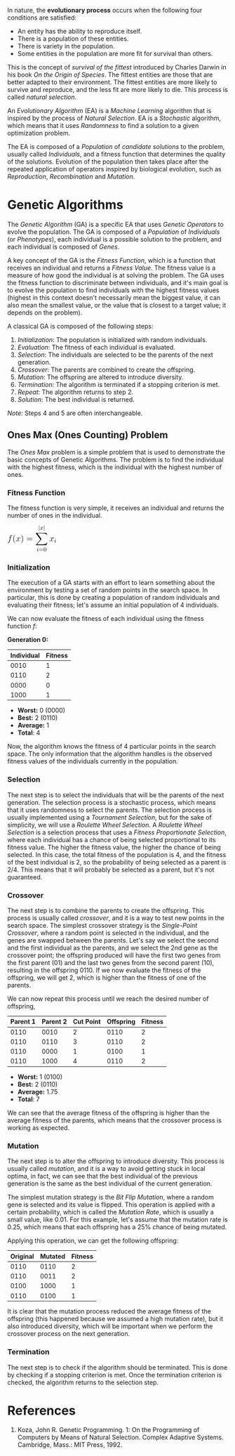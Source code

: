In nature, the **evolutionary process** occurs when the following four conditions are satisfied:

- An entity has the ability to reproduce itself.
- There is a population of these entities.
- There is variety in the population.
- Some entities in the population are more fit for survival than others.

This is the concept of _survival of the fittest_ introduced by Charles Darwin in his book _On the
Origin of Species_.
The fittest entities are those that are better adapted to their environment.
The fittest entities are more likely to survive and reproduce, and the less fit are more likely to
die.
This process is called _natural selection_.

An _Evolutionary Algorithm_ (EA) is a _Machine Learning_ algorithm that is inspired by the process
of _Natural Selection_.
EA is a _Stochastic_ algorithm, which means that it uses _Randomness_ to find a solution to a given
optimization problem.

The EA is composed of a _Population_ of _candidate solutions_ to the problem, usually called 
_Individuals_, and a fitness function that determines the quality of the solutions.
Evolution of the population then takes place after the repeated application of operators inspired by
biological evolution, such as _Reproduction_, _Recombination_ and _Mutation_.

# Genetic Algorithms

The _Genetic Algorithm_ (GA) is a specific EA that uses _Genetic Operators_ to evolve the
population.
The GA is composed of a _Population_ of _Individuals_ (or _Phenotypes_), each individual is a
possible solution to the problem, and each individual is composed of _Genes_.

A key concept of the GA is the _Fitness Function_, which is a function that receives an individual
and returns a _Fitness Value_.
The fitness value is a measure of how good the individual is at solving the problem.
The GA uses the fitness function to discriminate between individuals, and it's main goal is to
evolve the population to find individuals with the highest fitness values (highest in this context
doesn't necessarily mean the biggest value, it can also mean the smallest value, or the value that
is closest to a target value; it depends on the problem).

A classical GA is composed of the following steps:

1. _Initialization_: The population is initialized with random individuals.
2. _Evaluation_: The fitness of each individual is evaluated.
3. _Selection_: The individuals are selected to be the parents of the next generation.
4. _Crossover_: The parents are combined to create the offspring.
5. _Mutation_: The offspring are altered to introduce diversity.
6. _Termination_: The algorithm is terminated if a stopping criterion is met.
7. _Repeat_: The algorithm returns to step 2.
8. _Solution_: The best individual is returned.

_Note:_ Steps 4 and 5 are often interchangeable.

## Ones Max (Ones Counting) Problem

The _Ones Max_ problem is a simple problem that is used to demonstrate the basic concepts of
Genetic Algorithms.
The problem is to find the individual with the highest fitness, which is the individual with the
highest number of ones.

### Fitness Function

The fitness function is very simple, it receives an individual and returns the number of ones in
the individual.

![](https://raw.githubusercontent.com/r8vnhill/keen/master/doc/one_max_fitness.png)

### Initialization

The execution of a GA starts with an effort to learn something about the environment by testing a
set of random points in the search space.
In particular, this is done by creating a population of random individuals and evaluating their
fitness; let's assume an initial population of 4 individuals.

We can now evaluate the fitness of each individual using the fitness function _f_:

**Generation 0:**

| Individual | Fitness |
|------------|---------|
| 0010       | 1       |
| 0110       | 2       |
| 0000       | 0       |
| 1000       | 1       |

- **Worst:** 0 (0000)
- **Best:** 2 (0110)
- **Average:** 1
- **Total**: 4

Now, the algorithm knows the fitness of 4 particular points in the search space.
The only information that the algorithm handles is the observed fitness values of the individuals
currently in the population.

### Selection

The next step is to select the individuals that will be the parents of the next generation.
The selection process is a stochastic process, which means that it uses randomness to select the
parents.
The selection process is usually implemented using a _Tournament Selection_, but for the sake of
simplicity, we will use a _Roulette Wheel Selection_.
A _Roulette Wheel Selection_ is a selection process that uses a _Fitness Proportionate Selection_,
where each individual has a chance of being selected proportional to its fitness value.
The higher the fitness value, the higher the chance of being selected.
In this case, the total fitness of the population is 4, and the fitness of the best individual is 2,
so the probability of being selected as a parent is 2/4.
This means that it will probably be selected as a parent, but it's not guaranteed.

### Crossover

The next step is to combine the parents to create the offspring.
This process is usually called _crossover_, and it is a way to test new points in the search space.
The simplest crossover strategy is the _Single-Point Crossover_, where a random point is selected in
the individual, and the genes are swapped between the parents.
Let's say we select the second and the first individual as the parents, and we select the 2nd gene
as the crossover point; the offspring produced will have the first two genes from the first parent
(01) and the last two genes from the second parent (10), resulting in the offspring 0110.
If we now evaluate the fitness of the offspring, we will get 2, which is higher than the fitness of
one of the parents.

We can now repeat this process until we reach the desired number of offspring,

| Parent 1 | Parent 2 | Cut Point | Offspring | Fitness |
|----------|----------|-----------|-----------|---------|
| 0110     | 0010     | 2         | 0110      | 2       |
| 0110     | 0110     | 3         | 0110      | 2       |
| 0110     | 0000     | 1         | 0100      | 1       |
| 0110     | 1000     | 4         | 0110      | 2       |

- **Worst:** 1 (0100)
- **Best:** 2 (0110)
- **Average:** 1.75
- **Total**: 7

We can see that the average fitness of the offspring is higher than the average fitness of the
parents, which means that the crossover process is working as expected.

### Mutation

The next step is to alter the offspring to introduce diversity.
This process is usually called _mutation_, and it is a way to avoid getting stuck in local optima, 
in fact, we can see that the best individual of the previous generation is the same as the best
individual of the current generation.

The simplest mutation strategy is the _Bit Flip Mutation_, where a random gene is selected and its
value is flipped.
This operation is applied with a certain probability, which is called the _Mutation Rate_, which
is usually a small value, like 0.01.
For this example, let's assume that the mutation rate is 0.25, which means that each offspring has a
25% chance of being mutated.

Applying this operation, we can get the following offspring:

| Original | Mutated | Fitness |
|----------|---------|---------|
| 0110     | 0110    | 2       |
| 0110     | 0011    | 2       |
| 0100     | 1000    | 1       |
| 0110     | 0100    | 1       |

It is clear that the mutation process reduced the average fitness of the offspring (this happened 
because we assumed a high mutation rate), but it also introduced diversity, which will be important
when we perform the crossover process on the next generation.

### Termination

The next step is to check if the algorithm should be terminated.
This is done by checking if a stopping criterion is met.
Once the termination criterion is checked, the algorithm returns to the selection step.

# References

1. Koza, John R. Genetic Programming. 1: On the Programming of Computers by Means of Natural
   Selection. Complex Adaptive Systems. Cambridge, Mass.: MIT Press, 1992.

